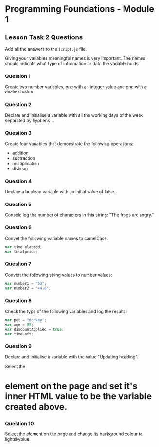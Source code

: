 # Programming Foundations - Module 1

## Lesson Task 2 Questions

Add all the answers to the `script.js` file.

Giving your variables meaningful names is very important. The names should indicate what type of information or data the variable holds.

### Question 1

Create two number variables, one with an integer value and one with a decimal value.

### Question 2

Declare and initialise a variable with all the working days of the week separated by hyphens `-`.

### Question 3

Create four variables that demonstrate the following operations:

-   addition
-   subtraction
-   multiplication
-   division

### Question 4

Declare a boolean variable with an initial value of false.

### Question 5

Console log the number of characters in this string: "The frogs are angry."

### Question 6

Convet the following variable names to camelCase:

```js
var time_elapsed;
var totalprice;
```

### Question 7

Convert the following string values to number values:

```js
var number1 = "53";
var number2 = "44.6";
```

### Question 8

Check the type of the following variables and log the results:

```js
var pet = "donkey";
var age = 89;
var discountApplied = true;
var timeLeft;
```

### Question 9

Declare and initialise a variable with the value "Updating heading".

Select the <h1> element on the page and set it's inner HTML value to be the variable created above.

### Question 10

Select the <body> element on the page and change its background colour to lightskyblue.
